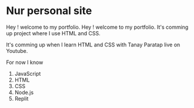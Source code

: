 # Nur personal site

Hey ! welcome to my portfolio. 
Hey ! welcome to my portfolio. It's comming up project where I use HTML and CSS.

It's comming up  when I learn HTML and CSS with Tanay Paratap live on Youtube.

For now I know

1. JavaScript
1. HTML
2. CSS
1. Node.js
1. Replit
